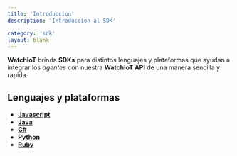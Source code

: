 ```yaml
---
title: 'Introduccion'
description: 'Introduccion al SDK'

category: 'sdk'
layout: blank
---
```


**WatchIoT** brinda **SDKs** para distintos lenguajes y plataformas que ayudan a integrar los *agentes* con nuestra 
**WatchIoT API** de una manera sencilla y rapida.

## Lenguajes y plataformas

* **[Javascript](#/sdk-js/)**
* **[Java](#/sdk-java/)**
* **[C#](#/sdk-c-sharp/)**
* **[Python](#/sdk-python/)**
* **[Ruby](#/sdk-ruby/)**